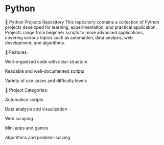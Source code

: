 # Python
🐍 Python Projects Repository
This repository contains a collection of Python projects developed for learning, experimentation, and practical application. Projects range from beginner scripts to more advanced applications, covering various topics such as automation, data analysis, web development, and algorithms.

🔧 Features:

Well-organized code with clear structure

Readable and well-documented scripts

Variety of use cases and difficulty levels

📁 Project Categories:

Automation scripts

Data analysis and visualization

Web scraping

Mini apps and games

Algorithms and problem-solving

